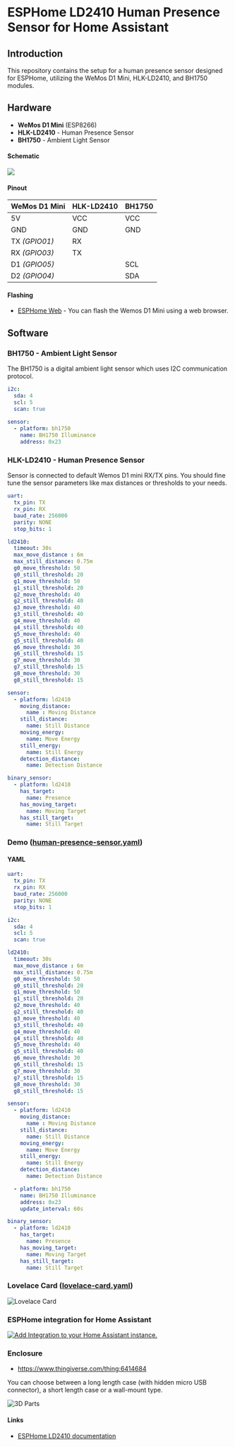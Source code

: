 # ESPHome LD2410 Human Presence Sensor for Home Assistant
## Introduction
This repository contains the setup for a human presence sensor designed for ESPHome, utilizing the WeMos D1 Mini, HLK-LD2410, and BH1750 modules.

## Hardware
+ **WeMos D1 Mini** (ESP8266)
+ **HLK-LD2410** -  Human Presence Sensor
+ **BH1750** - Ambient Light Sensor

#### Schematic
![](https://raw.githubusercontent.com/TechConceptRepos/ESPHome-LD2410/media/schema.png)

#### Pinout

WeMos D1 Mini |  HLK-LD2410 | BH1750
------------- | ----------- | ------
5V            | VCC         | VCC
GND           | GND         | GND
TX *(GPIO01)* | RX          | 
RX *(GPIO03)* | TX          | 
D1 *(GPIO05)* |             | SCL 
D2 *(GPIO04)* |             | SDA 

#### Flashing
- [ESPHome Web](https://web.esphome.io/) - You can flash the Wemos D1 Mini using a web browser.

## Software
### BH1750 - Ambient Light Sensor
The BH1750 is a digital ambient light sensor which uses I2C communication protocol.
``` yaml
i2c:
  sda: 4
  scl: 5
  scan: true
  
sensor:
  - platform: bh1750
    name: BH1750 Illuminance
    address: 0x23
```
### HLK-LD2410 - Human Presence Sensor
Sensor is connected to default Wemos D1 mini RX/TX pins. You should fine tune the sensor parameters like max distances or thresholds to your needs.
``` yaml
uart:
  tx_pin: TX
  rx_pin: RX
  baud_rate: 256000
  parity: NONE
  stop_bits: 1

ld2410:
  timeout: 30s
  max_move_distance : 6m
  max_still_distance: 0.75m
  g0_move_threshold: 50
  g0_still_threshold: 20
  g1_move_threshold: 50
  g1_still_threshold: 20
  g2_move_threshold: 40
  g2_still_threshold: 40
  g3_move_threshold: 40
  g3_still_threshold: 40
  g4_move_threshold: 40
  g4_still_threshold: 40
  g5_move_threshold: 40
  g5_still_threshold: 40
  g6_move_threshold: 30
  g6_still_threshold: 15
  g7_move_threshold: 30
  g7_still_threshold: 15
  g8_move_threshold: 30
  g8_still_threshold: 15

sensor:
  - platform: ld2410
    moving_distance:
      name : Moving Distance
    still_distance:
      name: Still Distance
    moving_energy:
      name: Move Energy
    still_energy:
      name: Still Energy
    detection_distance:
      name: Detection Distance

binary_sensor:
  - platform: ld2410
    has_target:
      name: Presence
    has_moving_target:
      name: Moving Target
    has_still_target:
      name: Still Target
```

### Demo ([human-presence-sensor.yaml](human-presence-sensor.yaml))
#### YAML
``` yaml
uart:
  tx_pin: TX
  rx_pin: RX
  baud_rate: 256000
  parity: NONE
  stop_bits: 1

i2c:
  sda: 4
  scl: 5
  scan: true

ld2410:
  timeout: 30s
  max_move_distance : 6m
  max_still_distance: 0.75m
  g0_move_threshold: 50
  g0_still_threshold: 20
  g1_move_threshold: 50
  g1_still_threshold: 20
  g2_move_threshold: 40
  g2_still_threshold: 40
  g3_move_threshold: 40
  g3_still_threshold: 40
  g4_move_threshold: 40
  g4_still_threshold: 40
  g5_move_threshold: 40
  g5_still_threshold: 40
  g6_move_threshold: 30
  g6_still_threshold: 15
  g7_move_threshold: 30
  g7_still_threshold: 15
  g8_move_threshold: 30
  g8_still_threshold: 15

sensor:
  - platform: ld2410
    moving_distance:
      name : Moving Distance
    still_distance:
      name: Still Distance
    moving_energy:
      name: Move Energy
    still_energy:
      name: Still Energy
    detection_distance:
      name: Detection Distance

  - platform: bh1750
    name: BH1750 Illuminance
    address: 0x23
    update_interval: 60s

binary_sensor:
  - platform: ld2410
    has_target:
      name: Presence
    has_moving_target:
      name: Moving Target
    has_still_target:
      name: Still Target
```

### Lovelace Card ([lovelace-card.yaml](lovelace-card.yaml))
![Lovelace Card](https://raw.githubusercontent.com/TechConceptRepos/ESPHome-LD2410/media/lovelace_card.png)

### ESPHome integration for Home Assistant 
[![Add Integration to your Home Assistant
instance.](https://my.home-assistant.io/badges/config_flow_start.svg)](https://my.home-assistant.io/redirect/config_flow_start/?domain=esphome)

### Enclosure
- https://www.thingiverse.com/thing:6414684

You can choose between a long length case (with hidden micro USB connector), a short length case or a wall-mount type.

![3D Parts](https://raw.githubusercontent.com/TechConceptRepos/ESPHome-LD2410/media/3D_parts.png)

#### Links
- [ESPHome LD2410 documentation](https://esphome.io/components/sensor/ld2410.html)
